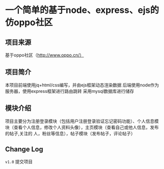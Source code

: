 一个简单的基于node、express、ejs的仿oppo社区
====
项目来源
----
基于oppo社区（http://www.oppo.cn/）

项目简介
----
本项目前端使用jq+html/css编写，并由ejs框架动态渲染数据
后端使用node作为服务器，使用express框架进行路由跳转
采用mysql数据库进行储存

模块介绍
----
项目主要分为注册登录模块（包括用户注册登录验证忘记密码功能）、个人信息模块（查看个人信息，修改个人资料头像），主页模块（查看自己或他人信息，发布的帖子,关注的
人，粉丝等信息），帖子模块（发布帖子，评论帖子）

Change Log
-----
`v1.0`
提交项目

